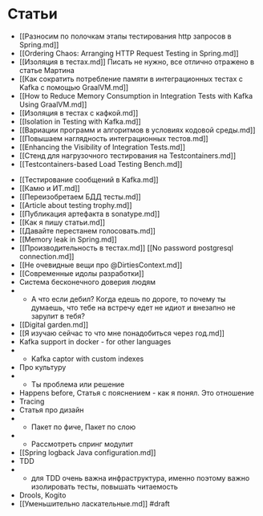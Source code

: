 # Статьи

+ [[Разносим по полочкам этапы тестирования http запросов в Spring.md]]
+ [[Ordering Chaos: Arranging HTTP Request Testing in Spring.md]]
+ [[Изоляция в тестах.md]] Писать не нужно, все отлично отражено в статье Мартина
+ [[Как сократить потребление памяти в интеграционных тестах с Kafka с помощью GraalVM.md]]
+ [[How to Reduce Memory Consumption in Integration Tests with Kafka Using GraalVM.md]]
+ [[Изоляция в тестах с кафкой.md]]
+ [[Isolation in Testing with Kafka.md]]
+ [[Вариации программ и алгоритмов в условиях кодовой среды.md]]
+ [[Повышаем наглядность интеграционных тестов.md]]
+ [[Enhancing the Visibility of Integration Tests.md]]
+ [[Стенд для нагрузочного тестирования на Testcontainers.md]]
+ [[Testcontainers-based Load Testing Bench.md]]
- [[Тестирование сообщений в Kafka.md]]
- [[Камю и ИТ.md]]
- [[Переизобретаем БДД тесты.md]]
- [[Article about testing trophy.md]]
- [[Публикация артефакта в sonatype.md]]
- [[Как я пишу статьи.md]]
- [[Давайте перестанем голосовать.md]]
- [[Memory leak in Spring.md]]
- [[Производительность в тестах.md]] [[No password postgresql connection.md]]
- [[Не очевидные вещи про @DirtiesContext.md]]
- [[Современные идолы разработки]]
- Система бесконечного доверия людям
- - А что если дебил? Когда едешь по дороге, то почему ты думаешь, что тебе на встречу едет не идиот и внезапно не зарулит в тебя?
- [[Digital garden.md]]
- [[Я изучаю сейчас то что мне понадобиться через год.md]]
- Kafka support in docker - for other languages
- - Kafka captor with custom indexes
- Про культуру
- - Ты проблема или решение
- Happens before, Статья с пояснением - как я понял. Это отношение 
- Tracing 
- Статья про дизайн
- - Пакет по фиче, Пакет по слою
- - Рассмотреть спринг модулит
- [[Spring logback Java configuration.md]]
- TDD
- - для TDD очень важна инфраструктура, именно поэтому важно изолировать тесты, повышать читаемость 
- Drools, Kogito
- [[Уменьшительно ласкательные.md]]
#draft